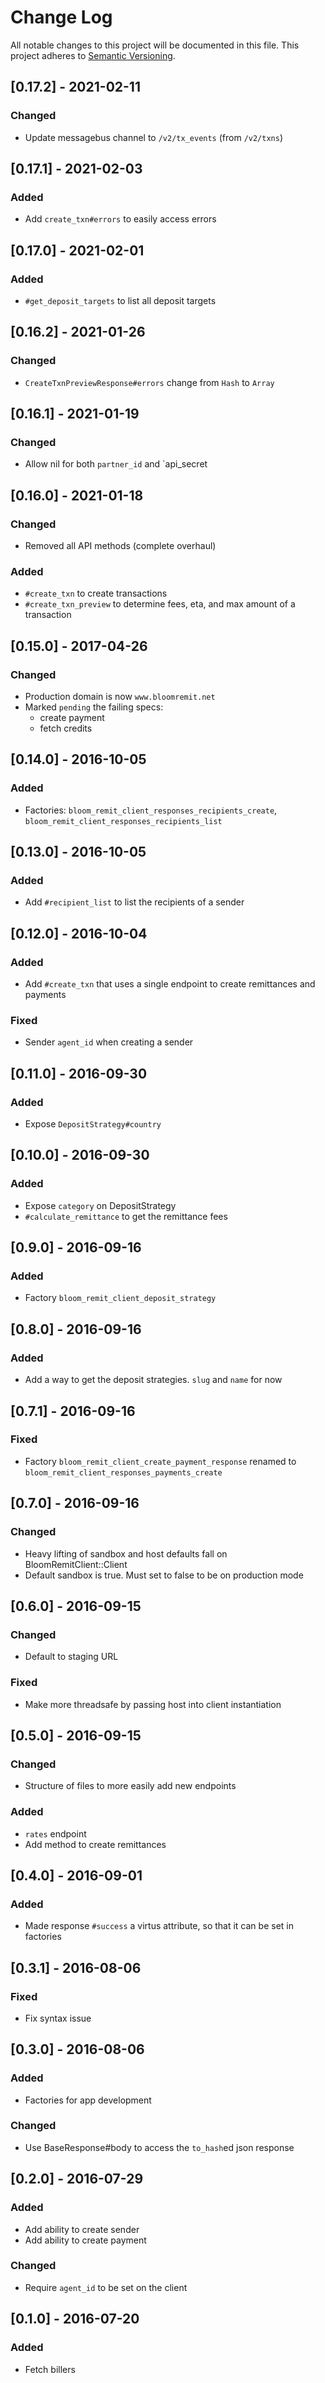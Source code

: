 # Change Log
All notable changes to this project will be documented in this file.
This project adheres to [Semantic Versioning](http://semver.org/).

## [0.17.2] - 2021-02-11
### Changed
- Update messagebus channel to `/v2/tx_events` (from `/v2/txns`)

## [0.17.1] - 2021-02-03
### Added
- Add `create_txn#errors` to easily access errors

## [0.17.0] - 2021-02-01
### Added
- `#get_deposit_targets` to list all deposit targets

## [0.16.2] - 2021-01-26
### Changed
- `CreateTxnPreviewResponse#errors` change from `Hash` to `Array`

## [0.16.1] - 2021-01-19
### Changed
- Allow nil for both `partner_id` and `api_secret

## [0.16.0] - 2021-01-18
### Changed
- Removed all API methods (complete overhaul)

### Added
- `#create_txn` to create transactions
- `#create_txn_preview` to determine fees, eta, and max amount of a transaction

## [0.15.0] - 2017-04-26
### Changed
- Production domain is now `www.bloomremit.net`
- Marked `pending` the failing specs:
  - create payment
  - fetch credits

## [0.14.0] - 2016-10-05
### Added
- Factories: `bloom_remit_client_responses_recipients_create`, `bloom_remit_client_responses_recipients_list`

## [0.13.0] - 2016-10-05
### Added
- Add `#recipient_list` to list the recipients of a sender

## [0.12.0] - 2016-10-04
### Added
- Add `#create_txn` that uses a single endpoint to create remittances and payments

### Fixed
- Sender `agent_id` when creating a sender

## [0.11.0] - 2016-09-30
### Added
- Expose `DepositStrategy#country`

## [0.10.0] - 2016-09-30
### Added
- Expose `category` on DepositStrategy
- `#calculate_remittance` to get the remittance fees

## [0.9.0] - 2016-09-16
### Added
- Factory `bloom_remit_client_deposit_strategy`

## [0.8.0] - 2016-09-16
### Added
- Add a way to get the deposit strategies. `slug` and `name` for now

## [0.7.1] - 2016-09-16
### Fixed
- Factory `bloom_remit_client_create_payment_response` renamed to `bloom_remit_client_responses_payments_create`

## [0.7.0] - 2016-09-16
### Changed
- Heavy lifting of sandbox and host defaults fall on BloomRemitClient::Client
- Default sandbox is true. Must set to false to be on production mode

## [0.6.0] - 2016-09-15
### Changed
- Default to staging URL

### Fixed
- Make more threadsafe by passing host into client instantiation

## [0.5.0] - 2016-09-15
### Changed
- Structure of files to more easily add new endpoints

### Added
- `rates` endpoint
- Add method to create remittances

## [0.4.0] - 2016-09-01
### Added
- Made response `#success` a virtus attribute, so that it can be set in factories

## [0.3.1] - 2016-08-06
### Fixed
- Fix syntax issue

## [0.3.0] - 2016-08-06
### Added
- Factories for app development

### Changed
- Use BaseResponse#body to access the `to_hash`ed json response

## [0.2.0] - 2016-07-29
### Added
- Add ability to create sender
- Add ability to create payment

### Changed
- Require `agent_id` to be set on the client

## [0.1.0] - 2016-07-20
### Added
- Fetch billers
